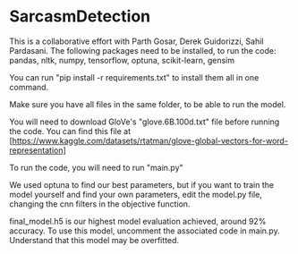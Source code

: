 # SarcasmDetection
This is a collaborative effort with Parth Gosar, Derek Guidorizzi, Sahil Pardasani.
The following packages need to be installed, to run the code: pandas, nltk, numpy, tensorflow, optuna, scikit-learn, gensim

You can run "pip install -r requirements.txt" to install them all in one command.

Make sure you have all files in the same folder, to be able to run the model.

You will need to download GloVe's "glove.6B.100d.txt" file before running the code. You can find this file at [https://www.kaggle.com/datasets/rtatman/glove-global-vectors-for-word-representation]

To run the code, you will need to run "main.py"

We used optuna to find our best parameters, but if you want to train the model yourself and find your own parameters, edit the model.py file, changing the cnn filters in the objective function.

final_model.h5 is our highest model evaluation achieved, around 92% accuracy. To use this model, uncomment the associated code in main.py. Understand that this model may be overfitted.
